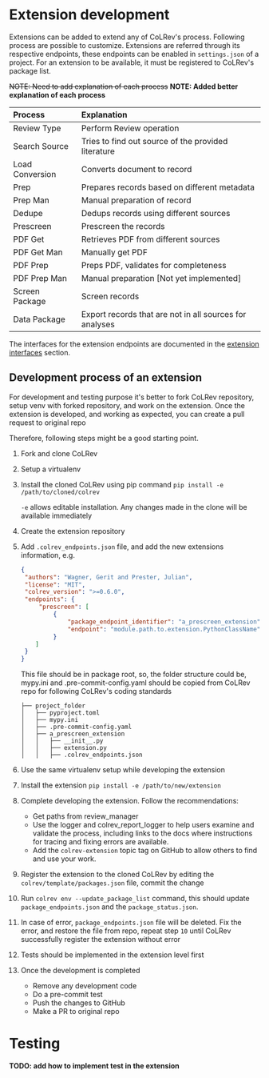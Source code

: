 # Extension development

Extensions can be added to extend any of CoLRev's process. Following process are possible to customize. Extensions
are referred through its respective endpoints, these endpoints can be enabled in `settings.json` of a project.
For an extension to be available, it must be registered to CoLRev's package list.

~~NOTE: Need to add explanation of each process~~
__NOTE: Added better explanation of each process__

| Process         | Explanation                                             |
|:----------------|:--------------------------------------------------------|
| Review Type     | Perform Review operation                                |
| Search Source   | Tries to find out source of the provided literature     |
| Load Conversion | Converts document to record                             |
| Prep            | Prepares records based on different metadata            |
| Prep Man        | Manual preparation of record                            |
| Dedupe          | Dedups records using different sources                  |
| Prescreen       | Prescreen the records                                   |
| PDF Get         | Retrieves PDF from different sources                    |
| PDF Get Man     | Manually get PDF                                        |
| PDF Prep        | Preps PDF, validates for completeness                   |
| PDF Prep Man    | Manual preparation [Not yet implemented]                |
| Screen Package  | Screen records                                          |
| Data Package    | Export records that are not in all sources for analyses |


The interfaces for the extension endpoints are documented in the [extension interfaces](https://colrev.readthedocs.io/en/latest/foundations/extensions.html) section.

## Development process of an extension

For development and testing purpose it's better to fork CoLRev repository, setup venv with forked repository, and work
on the extension. Once the extension is developed, and working as expected, you can create a pull request to original
repo

Therefore, following steps might be a good starting point.

1. Fork and clone CoLRev
2. Setup a virtualenv
3. Install the cloned CoLRev using pip command
   ```pip install -e /path/to/cloned/colrev```
   
   `-e` allows editable installation. Any changes made in the clone will be available immediately
5. Create the extension repository
6. Add `.colrev_endpoints.json` file, and add the new extensions information, e.g.
   ```json
   {
    "authors": "Wagner, Gerit and Prester, Julian",
    "license": "MIT",
    "colrev_version": ">=0.6.0",
    "endpoints": {
        "prescreen": [
            {
                "package_endpoint_identifier": "a_prescreen_extension",
                "endpoint": "module.path.to.extension.PythonClassName"
            }
       ]
    }
   }
   ```
   This file should be in package root, so, the folder structure could be, mypy.ini and .pre-commit-config.yaml should
   be copied from CoLRev repo for following CoLRev's coding standards

    ```
   ├── project_folder
   │   ├── pyproject.toml
   │   ├── mypy.ini
   │   ├── .pre-commit-config.yaml
   │   ├── a_prescreen_extension
   │   │   ├── __init__.py
   │   │   ├── extension.py
   │   │   ├── .colrev_endpoints.json

   ```

7. Use the same virtualenv setup while developing the extension
8. Install the extension ```pip install -e /path/to/new/extension```
9. Complete developing the extension. Follow the recommendations:
   * Get paths from review_manager
   * Use the logger and colrev_report_logger to help users examine and validate the process, including links to the docs
     where instructions for tracing and fixing errors are available.
   * Add the `colrev-extension` topic tag on GitHub to allow others to find and use your work.
10. Register the extension to the cloned CoLRev by editing the `colrev/template/packages.json` file, commit the change
11. Run `colrev env --update_package_list` command, this should update `package_endpoints.json` and
   the `package_status.json`.
12. In case of error, `package_endpoints.json` file will be deleted. Fix the error, and
   restore the file from repo, repeat step `10` until CoLRev successfully register the extension without error
13. Tests should be implemented in the extension level first
14. Once the development is completed
    * Remove any development code
    * Do a pre-commit test
    * Push the changes to GitHub
    * Make a PR to original repo


# Testing
__TODO: add how to implement test in the extension__
